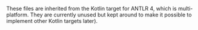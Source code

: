 These files are inherited from the Kotlin target for ANTLR 4, which is multi-platform. They are currently unused but kept around to make it possible to implement other Kotlin targets later).
